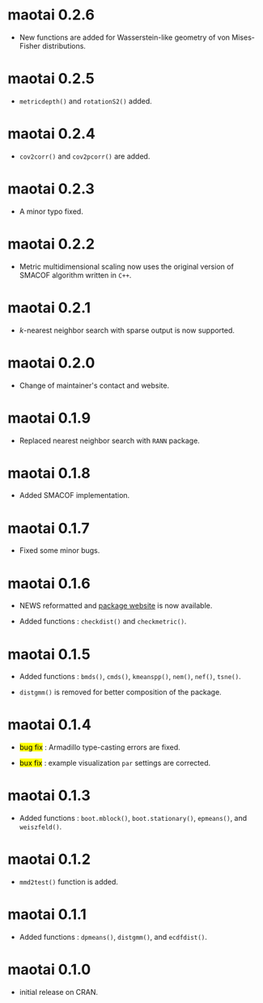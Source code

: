 # maotai 0.2.6

* New functions are added for Wasserstein-like geometry of von Mises-Fisher distributions.

# maotai 0.2.5

* `metricdepth()` and `rotationS2()` added.

# maotai 0.2.4

* `cov2corr()` and `cov2pcorr()` are added. 

# maotai 0.2.3

* A minor typo fixed.

# maotai 0.2.2

* Metric multidimensional scaling now uses the original version of SMACOF algorithm written in `C++`.

# maotai 0.2.1

* $k$-nearest neighbor search with sparse output is now supported.

# maotai 0.2.0

* Change of maintainer's contact and website.

# maotai 0.1.9

* Replaced nearest neighbor search with `RANN` package.

# maotai 0.1.8

* Added SMACOF implementation.

# maotai 0.1.7

* Fixed some minor bugs.

# maotai 0.1.6

* NEWS reformatted and [package website](https://www.kisungyou.com/maotai/) is now available.
  
* Added functions : `checkdist()` and `checkmetric()`.


# maotai 0.1.5

* Added functions : `bmds()`, `cmds()`, `kmeanspp()`, `nem()`, `nef()`, `tsne()`.

* `distgmm()` is removed for better composition of the package.


# maotai 0.1.4

* <mark>bug fix</mark> : Armadillo type-casting errors are fixed.

* <mark>bux fix</mark> : example visualization `par` settings are corrected.


# maotai 0.1.3  

* Added functions : `boot.mblock()`, `boot.stationary()`, `epmeans()`, and `weiszfeld()`.


# maotai 0.1.2

* `mmd2test()` function is added.


# maotai 0.1.1

* Added functions : `dpmeans()`, `distgmm()`, and `ecdfdist()`.
    
    
# maotai 0.1.0

* initial release on CRAN.
